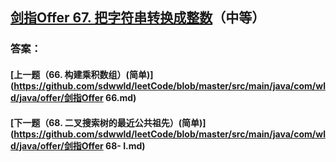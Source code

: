 ## [剑指Offer 67. 把字符串转换成整数](https://leetcode-cn.com/problems/merge-two-sorted-lists/)（中等）





### 答案：



#### [上一题（66. 构建乘积数组）(简单)](https://github.com/sdwwld/leetCode/blob/master/src/main/java/com/wld/java/offer/剑指Offer 66.md)

#### [下一题（68. 二叉搜索树的最近公共祖先）(简单)](https://github.com/sdwwld/leetCode/blob/master/src/main/java/com/wld/java/offer/剑指Offer 68- I.md)